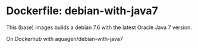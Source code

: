 # Dockerfile: debian-with-java7

This (base) images builds a debian 7.6 with the latest Oracle Java 7 version.

On Dockerhub with aquagen/debian-with-java7